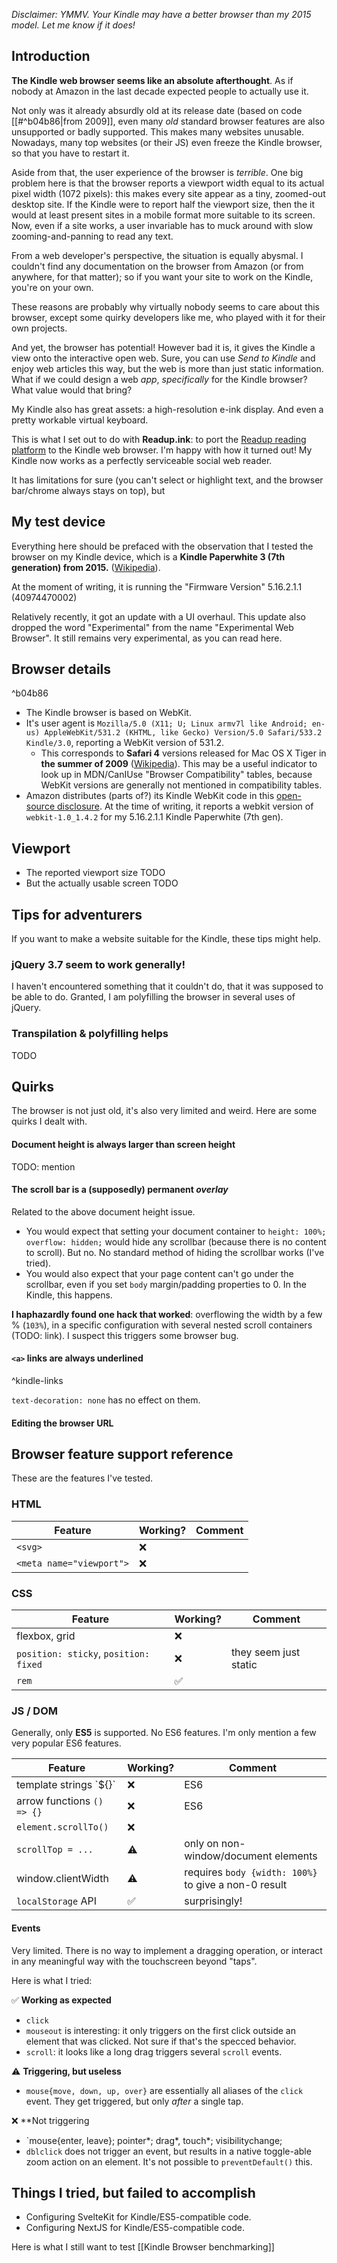 *Disclaimer: YMMV. Your Kindle may have a better browser than my 2015 model. Let me know if it does!*
## Introduction

**The Kindle web browser seems like an absolute afterthought**. As if nobody at Amazon in the last decade expected people to actually use it.

Not only was it already absurdly old at its release date (based on code [[#^b04b86|from 2009]], even many _old_ standard browser features are also unsupported or badly supported. This makes many websites unusable. Nowadays, many top websites (or their JS) even freeze the Kindle browser, so that you have to restart it.

Aside from that, the user experience of the browser is *terrible*. One big problem here is that the browser reports a viewport width equal to its actual pixel width (1072 pixels): this makes every site appear as a tiny, zoomed-out desktop site. If the Kindle were to report half the viewport size, then the it would at least present sites in a mobile format more suitable to its screen.
Now, even if a site works, a user invariable has to muck around with slow zooming-and-panning to read any text.

From a web developer's perspective, the situation is equally abysmal. I couldn't find any documentation on the browser from Amazon (or from anywhere, for that matter); so if you want your site to work on the Kindle, you're on your own.

These reasons are probably why virtually nobody seems to care about this browser, except some quirky developers like me, who played with it for their own projects.

And yet, the browser has potential! However bad it is, it gives the Kindle a view onto the interactive open web. Sure, you can use *Send to Kindle* and enjoy web articles this way, but the web is more than just static information. What if we could design a web *app*, _specifically_ for the Kindle browser? What value would that bring?

My Kindle also has great assets: a high-resolution e-ink display. And even a pretty workable virtual keyboard. 

This is what I set out to do with **Readup.ink**: to port the [Readup reading platform](https://readup.org) to the Kindle web browser. I'm happy with how it turned out! My Kindle now works as a perfectly serviceable social web reader.

It has limitations for sure (you can't select or highlight text, and the browser bar/chrome always stays on top), but 
## My test device

Everything here should be prefaced with the observation that I tested the browser on my Kindle device, which is a **Kindle Paperwhite 3 (7th generation) from 2015.** ([Wikipedia](https://en.wikipedia.org/wiki/Amazon_Kindle#Kindle_Paperwhite_(third_iteration))).

At the moment of writing, it is running the "Firmware Version" 5.16.2.1.1 (40974470002)

Relatively recently, it got an update with a UI overhaul. This update also dropped the word "Experimental" from the name "Experimental Web Browser". It still remains very experimental, as you can read here.

## Browser details

^b04b86

- The Kindle browser is based on WebKit.
- It's user agent is `Mozilla/5.0 (X11; U; Linux armv7l like Android; en-us) AppleWebKit/531.2 (KHTML, like Gecko) Version/5.0 Safari/533.2 Kindle/3.0`, reporting a WebKit version of 531.2. 
	- This corresponds to **Safari 4** versions released for Mac OS X Tiger in **the summer of 2009** ([Wikipedia](https://en.wikipedia.org/wiki/Safari_version_history#Safari_4)). This may be a useful indicator to look up in MDN/CanIUse "Browser Compatibility" tables, because WebKit versions are generally not mentioned in compatibility tables.
- Amazon distributes (parts of?) its Kindle WebKit code in this [open-source disclosure](https://www.amazon.com/gp/help/customer/display.html%3FnodeId%3D200203720). At the time of writing, it reports a webkit version of `webkit-1.0_1.4.2` for my 5.16.2.1.1 Kindle Paperwhite (7th gen).

## Viewport

- The reported viewport size TODO
- But the actually usable screen TODO


## Tips for adventurers

If you want to make a website suitable for the Kindle, these tips might help.
### jQuery 3.7 seem to work generally!
I haven't encountered something that it couldn't do, that it was supposed to be able to do. Granted, I am polyfilling the browser in several uses of jQuery.

### Transpilation & polyfilling helps
TODO

## Quirks

The browser is not just old, it's also very limited and weird. Here are some quirks I dealt with.

#### Document height is always larger than screen height
TODO: mention

#### The scroll bar is a (supposedly) permanent _overlay_
Related to the above document height issue.
- You would expect that setting your document container to `height: 100%; overflow: hidden;` would hide any scrollbar (because there is no content to scroll). But no. No standard method of hiding the scrollbar works (I've tried).
- You would also expect that your page content can't go under the scrollbar, even if you set `body` margin/padding properties to 0. In the Kindle, this happens. 

**I haphazardly found one hack that worked**: overflowing the width by a few % (`103%`), in a specific configuration with several nested scroll containers (TODO: link). I suspect this triggers some browser bug.

#### `<a>` links are always underlined
^kindle-links

`text-decoration: none` has no effect on them.

#### Editing the browser URL

## Browser feature support reference

These are the features I've tested.
### HTML

| Feature | Working? | Comment |
| --- | --- | --- |
| `<svg>` | ❌ | |
| `<meta name="viewport">` | ❌ |

### CSS

| Feature | Working? | Comment |
| --- | --- | --- |
| flexbox, grid | ❌ |
| `position: sticky`, `position: fixed` | ❌ | they seem just static |
| `rem` | ✅ |


### JS / DOM
Generally, only **ES5** is supported. No ES6 features. I'm only mention a few very popular ES6 features.

| Feature | Working? | Comment |
| --- | --- | --- |
| template strings \`${}\`| ❌ | ES6 |
| arrow functions `() => {}`| ❌ | ES6 |
| `element.scrollTo()` | ❌ |
| `scrollTop = ...` | ⚠️ | only on non-window/document elements |
| window.clientWidth | ⚠️ | requires `body {width: 100%}` to give a non-0 result |
| `localStorage` API | ✅ | surprisingly! |

#### Events
Very limited. There is no way to implement a dragging operation, or interact in any meaningful way with the touchscreen beyond "taps". 

Here is what I tried:

✅ **Working as expected**
- `click`
- `mouseout` is interesting: it only triggers on the first click outside an element that was clicked. Not sure if that's the specced behavior.
- `scroll`: it looks like a long drag triggers several `scroll` events.

⚠ **Triggering, but useless**
- `mouse{move, down, up, over}` are essentially all aliases of  the `click` event. They get triggered, but only _after_ a single tap.

❌ **Not triggering
- `mouse{enter, leave}; pointer*; drag*, touch*; visibilitychange; 
- `dblclick` does not trigger an event, but results in a native toggle-able zoom action on an element. It's not possible to `preventDefault()` this.

## Things I tried, but failed to accomplish

- Configuring SvelteKit for Kindle/ES5-compatible code.
- Configuring NextJS for Kindle/ES5-compatible code.

Here is what I still want to test [[Kindle Browser benchmarking]]
